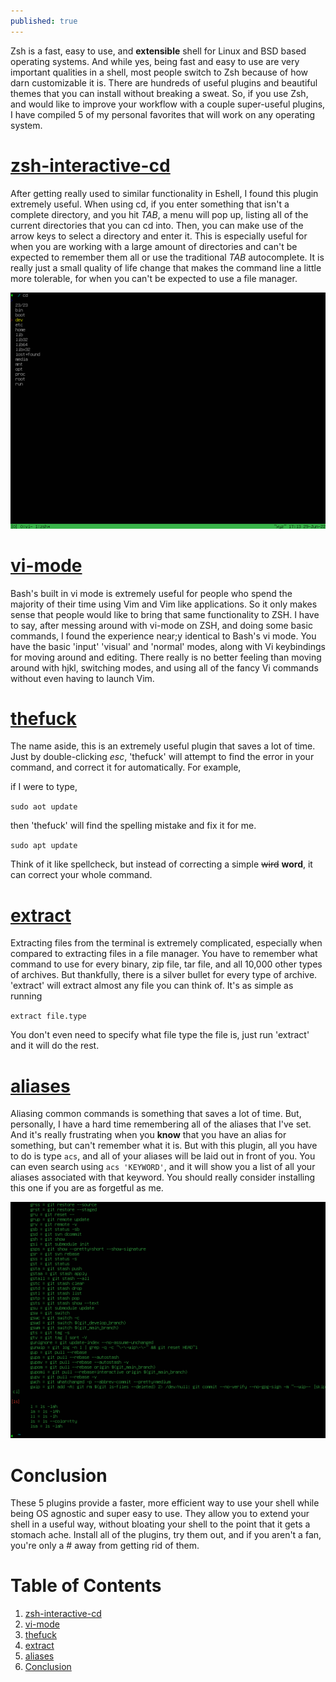 ```yaml
---
published: true
---
```

Zsh is a fast, easy to use, and **extensible** shell for Linux and BSD based operating systems. And while yes, being fast and easy to use are very important qualities in a shell, most
people switch to Zsh because of how darn customizable it is. There are hundreds of useful plugins and beautiful themes that you can install without breaking a sweat. So, if you use Zsh,
and would like to improve your workflow with a couple super-useful plugins, I have compiled 5 of my personal favorites that will work on any operating system. 


<a id="org0361a7f"></a>

# [zsh-interactive-cd](https://github.com/ohmyzsh/ohmyzsh/tree/master/plugins/zsh-interactive-cd)

After getting really used to similar functionality in Eshell, I found this plugin extremely useful. When using cd, if you enter something that isn't a complete directory, and you hit
*TAB*, a menu will pop up, listing all of the current directories that you can cd into. Then, you can make use of the arrow keys to select a directory and enter it. This is especially
useful for when you are working with a large amount of directories and can't be expected to remember them all or use the traditional *TAB* autocomplete. It is really just a small quality
of life change that makes the command line a little more tolerable, for when you can't be expected to use a file manager.

![ZSHCDPLUGIN](/images/zshcd.png)

<a id="orgf12962f"></a>

# [vi-mode](https://github.com/ohmyzsh/ohmyzsh/tree/master/plugins/vi-mode)

Bash's built in vi mode is extremely useful for people who spend the majority of their time using Vim and Vim like applications. So it only makes sense that people would like to bring
that same functionality to ZSH. I have to say, after messing around with vi-mode on ZSH, and doing some basic commands, I found the experience near;y identical to Bash's vi mode. You have the
basic 'input' 'visual' and 'normal' modes, along with Vi keybindings for moving around and editing. There really is no better feeling than moving around with hjkl, switching modes, and
using all of the fancy Vi commands without even having to launch Vim. 


<a id="org4018a8e"></a>

# [thefuck](https://github.com/ohmyzsh/ohmyzsh/tree/master/plugins/thefuck)

The name aside, this is an extremely useful plugin that saves a lot of time. Just by double-clicking  *esc*, 'thefuck' will attempt to find the error in your command, and correct it for
automatically. For example,

if I were to type,

`sudo aot update`

then 'thefuck' will find the spelling mistake and fix it for me.

`sudo apt update`

Think of it like spellcheck, but instead of correcting a simple <del>wird</del> **word**, it can correct your whole command. 


<a id="org0e51150"></a>

# [extract](https://github.com/ohmyzsh/ohmyzsh/tree/master/plugins/extract)

Extracting files from the terminal is extremely complicated, especially when compared to extracting files in a file manager. You have to remember what command to use for every binary,
zip file, tar file, and all 10,000 other types of archives. But thankfully, there is a silver bullet for every type of archive. 'extract' will extract almost any file you can think of.
It's as simple as running

`extract file.type`

You don't even need to specify what file type the file is, just run 'extract' and it will do the rest. 


<a id="org6f19f26"></a>

# [aliases](https://github.com/ohmyzsh/ohmyzsh/tree/master/plugins/aliases)

Aliasing common commands is something that saves a lot of time. But, personally, I have a hard time remembering all of the aliases that I've set. And it's really frustrating when you
**know** that you have an alias for something, but can't remember what it is. But with this plugin, all you have to do is type `acs`, and all of your aliases will be laid out in front of
you. You can even search using `acs 'KEYWORD'`, and it will show you a list of all your aliases associated with that keyword. You should really consider installing this one if you
are as forgetful as me. 

![ZSHALIASPLUGIN](/images/zshalias.png)


<a id="orgfaacd63"></a>

# Conclusion

These 5 plugins provide a faster, more efficient way to use your shell while being OS agnostic and super easy to use. They allow you to extend your shell in a useful way, without bloating
your shell to the point that it gets a stomach ache. Install all of the plugins, try them out, and if you aren't a fan, you're only a # away from getting rid of them. 


# Table of Contents

1.  [zsh-interactive-cd](#org0361a7f)
2.  [vi-mode](#orgf12962f)
3.  [thefuck](#org4018a8e)
4.  [extract](#org0e51150)
5.  [aliases](#org6f19f26)
6.  [Conclusion](#orgfaacd63)
